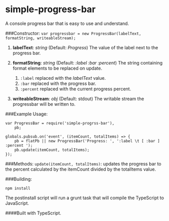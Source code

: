 simple-progress-bar
===================

A console progress bar that is easy to use and understand. 

###Constructor:
`var progressbar = new ProgressBar(labelText, formatString, writeableStream);`

1. **labelText**: *string* (Default: *Progress*) The value of the label next to the progress bar.

2. **formatString**: *string* (Default: *:label :bar :percent*) The string containing format elements to be replaced on update.
    1. `:label`     replaced with the *labelText* value.
    2. `:bar`       replaced with the progress bar.
    3. `:percent`   replaced with the current progress percent.

3. **writeableStream**: *obj* (Default: stdout) The writable stream the progressbar will be written to.

###Example Usage:
```
var ProgressBar = require('simple-progrss-bar'),
    pb;

globals.pubsub.on('event', (itemCount, totalItems) => {
    pb = flatPb || new ProgressBar('Progress: ', ':label \t [ :bar ] :percent ');
    pb.update(itemCount, totalItems);
});
```

###Methods:
`update(itemCount, totalItems)`: updates the progress bar to the percent calculated by the itemCount divided by the totalItems value.

###Building:

`npm install`

The postinstall script will run a grunt task that will compile the TypeScript to JavaScript.


####Built with TypeScript.